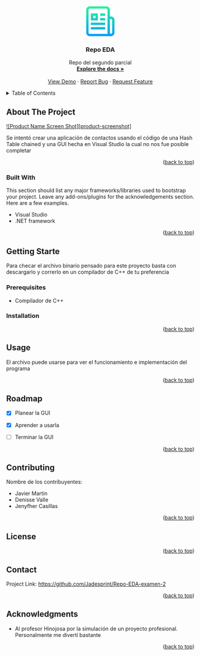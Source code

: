 <!-- Improved compatibility of back to top link: See: https://github.com/othneildrew/Best-README-Template/pull/73 -->
<a name="readme-top"></a>
<!--
*** Thanks for checking out the Best-README-Template. If you have a suggestion
*** that would make this better, please fork the repo and create a pull request
*** or simply open an issue with the tag "enhancement".
*** Don't forget to give the project a star!
*** Thanks again! Now go create something AMAZING! :D
-->



<!-- PROJECT SHIELDS -->
<!--
*** I'm using markdown "reference style" links for readability.
*** Reference links are enclosed in brackets [ ] instead of parentheses ( ).
*** See the bottom of this document for the declaration of the reference variables
*** for contributors-url, forks-url, etc. This is an optional, concise syntax you may use.
*** https://www.markdownguide.org/basic-syntax/#reference-style-links
-->


<!-- PROJECT LOGO -->
<br />
<div align="center">
  <a href="https://github.com/Jadesprint/Repo-EDA-examen-2">
    <img src="images/logo.png" alt="Logo" width="80" height="80">
  </a>

  <h3 align="center">Repo EDA</h3>

  <p align="center">
    Repo del segundo parcial
    <br />
    <a href="https://github.com/othneildrew/Best-README-Template"><strong>Explore the docs »</strong></a>
    <br />
    <br />
    <a href="https://github.com/othneildrew/Best-README-Template">View Demo</a>
    ·
    <a href="https://github.com/othneildrew/Best-README-Template/issues">Report Bug</a>
    ·
    <a href="https://github.com/othneildrew/Best-README-Template/issues">Request Feature</a>
  </p>
</div>



<!-- TABLE OF CONTENTS -->
<details>
  <summary>Table of Contents</summary>
  <ol>
    <li>
      <a href="#about-the-project">About The Project</a>
      <ul>
        <li><a href="#built-with">Built With</a></li>
      </ul>
    </li>
    <li>
      <a href="#getting-started">Getting Started</a>
      <ul>
        <li><a href="#prerequisites">Prerequisites</a></li>
        <li><a href="#installation">Installation</a></li>
      </ul>
    </li>
    <li><a href="#usage">Usage</a></li>
    <li><a href="#roadmap">Roadmap</a></li>
    <li><a href="#contributing">Contributing</a></li>
    <li><a href="#license">License</a></li>
    <li><a href="#contact">Contact</a></li>
    <li><a href="#acknowledgments">Acknowledgments</a></li>
  </ol>
</details>



<!-- ABOUT THE PROJECT -->
## About The Project

[![Product Name Screen Shot][product-screenshot]](https://example.com)

Se intentó crear una aplicación de contactos usando el código de una Hash Table chained y una GUI hecha en Visual Studio la cual no nos fue posible completar

<p align="right">(<a href="#readme-top">back to top</a>)</p>



### Built With

This section should list any major frameworks/libraries used to bootstrap your project. Leave any add-ons/plugins for the acknowledgements section. Here are a few examples.

* Visual Studio
* .NET framework


<p align="right">(<a href="#readme-top">back to top</a>)</p>



<!-- GETTING STARTED -->
## Getting Starte

Para checar el archivo binario pensado para este proyecto basta con descargarlo y correrlo en un compilador de C++ de tu preferencia

### Prerequisites

* Compilador de C++

### Installation


<p align="right">(<a href="#readme-top">back to top</a>)</p>



<!-- USAGE EXAMPLES -->
## Usage

El archivo puede usarse para ver el funcionamiento e implementación del programa


<p align="right">(<a href="#readme-top">back to top</a>)</p>



<!-- ROADMAP -->
## Roadmap

- [x] Planear la GUI
- [x] Aprender a usarla
- [ ] Terminar la GUI


<p align="right">(<a href="#readme-top">back to top</a>)</p>



<!-- CONTRIBUTING -->
## Contributing
Nombre de los contribuyentes: 
* Javier Martin
* Denisse Valle
* Jenyfher Casillas
<p align="right">(<a href="#readme-top">back to top</a>)</p>



<!-- LICENSE -->
## License


<p align="right">(<a href="#readme-top">back to top</a>)</p>



<!-- CONTACT -->
## Contact

Project Link: https://github.com/Jadesprint/Repo-EDA-examen-2

<p align="right">(<a href="#readme-top">back to top</a>)</p>



<!-- ACKNOWLEDGMENTS -->
## Acknowledgments

* Al profesor Hinojosa por la simulación de un proyecto profesional. Personalmente me divertí bastante

<p align="right">(<a href="#readme-top">back to top</a>)</p>



